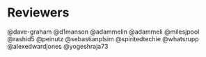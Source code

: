# Reviewers

@dave-graham
@d1manson
@adammelin
@adammeli
@milesjpool
@rashid5
@peinutz
@sebastianplsim
@spiritedtechie
@whatsrupp
@alexedwardjones
@yogeshraja73
